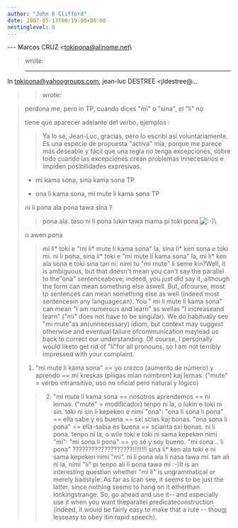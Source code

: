 ```yaml
---
author: "John E Clifford"
date: 2007-05-13T00:19:00+00:00
nestinglevel: 0
---
```

\---
 Marcos CRUZ <[tokipona@alinome.net](mailto://tokipona@alinome.net)\
> wrote:

> ---
 In [tokipona@yahoogroups.com](mailto://tokipona@yahoogroups.com), jean-luc DESTREE <jldestree@...
>> wrote:

>> 
> perdona me, pero in TP, cuando dices "mi" o "sina", el "li" no
> 
> tiene que aparecer adelante del verbo, ejemplos :
>> Ya lo sé, Jean-Luc, gracias, pero lo escribí así voluntariamente.
> Es una especie de propuesta "activa" mía, porque me parece más
> deseable y fácil que una regla no tenga excepciones, sobre todo
> cuando las excepciones crean problemas innecesarios e impiden
> posibilidades expresivas.
>> 
> - mi kama sona, sina kama sona TP
> 
> - ona li kama sona, mi mute li kama sona TP
> 
> ni li pona ala pona tawa sina ?
>> pona ala. taso ni li pona lukin tawa mama pi toki pona ![:-)](images/smilies/icon_e_smile.gif "Smile")\
>> 
> o awen pona
>> mi li\* toki e "mi li\* mute li kama sona" la, sina li\* ken sona e toki
> mi. ni li pona. sina li\* toki e "mi mute li kama sona" la, mi li\* ken
> ala sona e toki sina tan ni: nimi tu "mi mute" li seme kin?Well, it is ambiguous, but that doesn't mean you can't say the parallel to the"ona" sentenceabove; indeed, you just did say it, although the form can mean something else aswell. But, ofcourse, most tp sentences can mean something else as well (indeed most sentencesin any languagecan). You " mi li mute li kama sona" can mean "I am numerous and learn" as wellas "I increaseand learn" ("mi" does not have to be singular). We do habitually see "mi mute"as an(unnecessary) idiom, but context may suggest otherwise and eventual failure ofcommunication maylead us back to correct our understanding. Of course, I personally would liketo get rid of "li"for all pronouns, so I am not terribly impressed with your complaint.
> 1) "mi mute li kama sona" == yo crezco (aumento de número) y aprendo
> == mi kreskas (pliigas mian nombron) kaj lernas. ("mute" = verbo
> intransitivo, uso no oficial pero natural y lógico)
>> 2) "mi mute li kama sona == nosotros aprendemos == ni lernas.
> ("mute" = modificador)
>> tenpo ni la, o lukin e toki ni sin. toki ni sin li kepeken e nimi
> "ona":
>> "ona li sona li pona" == ella sabe y es buena == sxi scias kaj bonas.
> "ona sona li pona" == ella-sabia es buena == scianta sxi bonas.
>> ni li pona. tenpo ni la, o wile toki e toki ni sama kepeken nimi "mi":
>> "mi sona li pona" == yo sé y soy bueno.
> "mi sona... li pona" ???????????????????!!!!!!!!
>> sina li\* ken ala toki e ni sama kepeken nimi "mi". ni li pona ala li
> nasa tawa mi. tan ali ni la, nimi "li" pi tenpo ali li pona tawa mi
> :-)It is an interesting question whether "mi li" is ungrammatical or merely badstyle. As far as Ican see, it seems to be just the latter, since nothing seems to hang on it otherthan lookingstrange. So, go ahead and use it--
 and especially use it when you want theparallel predicateconstruction (indeed, it would be fairly easy to make that a rule --
 thougj lesseasy to obey itin rapid speech).